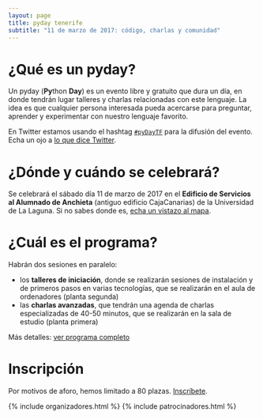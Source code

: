 ```yaml
---
layout: page
title: pyday tenerife
subtitle: "11 de marzo de 2017: código, charlas y comunidad"
---
```


# ¿Qué es un pyday?

Un pyday (**Py**thon **Day**) es un evento libre y gratuito que dura un día, en donde
tendrán lugar talleres y charlas relacionadas con este lenguaje. La idea es que
cualquier persona interesada pueda acercarse para preguntar, aprender y
experimentar con nuestro lenguaje favorito.

En Twitter estamos usando el hashtag [`#pyDayTF`](https://twitter.com/hashtag/pyDayTF) para la difusión del evento. Echa un ojo a [lo que dice Twitter](twitter/).

# ¿Dónde y cuándo se celebrará?

Se celebrará el sábado día 11 de marzo de 2017 en el **Edificio de Servicios al
Alumnado de Anchieta** (antiguo edificio CajaCanarias) de la Universidad de La
Laguna. Si no sabes donde es, [echa un vistazo al mapa](mapa).

# ¿Cuál es el programa?

Habrán dos sesiones en paralelo:

- los **talleres de iniciación**, donde se realizarán sesiones de instalación y de primeros pasos en varias tecnologías, que se realizarán en el aula de ordenadores (planta segunda)
- las **charlas avanzadas**, que tendrán una agenda de charlas especializadas de 40-50 minutos, que se realizarán en la sala de estudio (planta primera)

Más detalles: [ver programa completo](programa)

# Inscripción

Por motivos de aforo, hemos limitado a 80 plazas. [Inscríbete](inscripcion).

{% include organizadores.html %}
{% include patrocinadores.html %}

